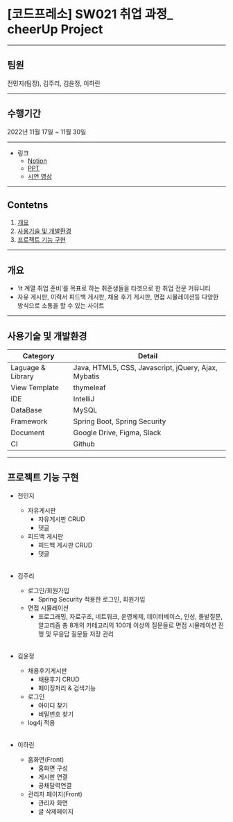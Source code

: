 # [코드프레소] SW021 취업 과정_ cheerUp Project
------------
## 팀원 
전민지(팀장), 김주리, 김윤정, 이하린

------------
## 수행기간
2022년 11월 17일 ~ 11월 30일

------------
- 링크<br>
  + [Notion](https://www.notion.so/CodePresso-3a8f5bd6852a4c5f81f68435e515cdf1)<br>
  + [PPT](https://github.com/cp-CheerUp/cheerUp/files/10183422/B.2._Cheer.Up.pptx)<br>
  + [시연 영상](https://youtu.be/q7x1KYRS61A)<br>

------------
## Contetns

1. [개요](#개요)
2. [사용기술 및 개발환경](#사용기술-및-개발환경)
3. [프로젝트 기능 구현](#프로젝트-기능-구현)

------------

## 개요
+ ‘it 계열 취업 준비’를 목표로 하는 취준생들을 타겟으로 한 취업 전문 커뮤니티
+ 자유 게시판, 이력서 피드백 게시판, 채용 후기 게시판, 면접 시뮬레이션등 다양한 방식으로 소통을 할 수 있는 사이트

------------

## 사용기술 및 개발환경


Category | Detail
---- | ----
Laguage & Library |  Java, HTML5, CSS, Javascript, jQuery, Ajax, Mybatis
View Template | thymeleaf
IDE | IntelliJ
DataBase | MySQL
Framework | Spring Boot, Spring Security
Document | Google Drive, Figma, Slack
CI | Github


------------
## 프로젝트 기능 구현

- 전민지
  - 자유게시판
    - 자유게시판 CRUD
    - 댓글
  - 피드백 게시판
    - 피드백 게시판 CRUD
    - 댓글
<br><br>

- 김주리
  - 로그인/회원가입
    - Spring Security 적용한 로그인, 회원가입
  - 면접 시뮬레이션
    - 프로그래밍, 자료구조, 네트워크, 운영체제, 데이터베이스, 인성, 돌발질문, 알고리즘 총 8개의 카테고리의 
      100개 이상의 질문들로 면접 시뮬레이션 진행 및 무응답 질문들 저장 관리
 <br><br>
   
- 김윤정 
  - 채용후기게시판
    - 채용후기 CRUD
    - 페이징처리 & 검색기능
  - 로그인
    - 아이디 찾기
    - 비밀번호 찾기
  - log4j 적용
<br><br>  

- 이하린  
  - 홈화면(Front)
    - 홈화면 구성
    - 게시판 연결
    - 공채달력연결
  - 관리자 페이지(Front)
    - 관리자 화면 
    - 글 삭제페이지
  <br><br>
